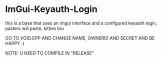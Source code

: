 # ImGui-Keyauth-Login
this is a base that uses an imgui interface and a configured keyauth login, pasters will paste, kitties too

GO TO VOID.CPP AND CHANGE NAME, OWNERID AND SECRET AND BE HAPPY :)

NOTE: U NEED TO COMPILE IN "RELEASE"


